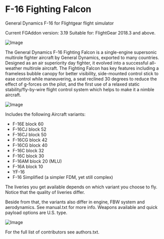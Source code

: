 # F-16 Fighting Falcon
General Dynamics F-16 for Flightgear flight simulator

Current FGAddon version: 3.19
Suitable for: FlightGear 2018.3 and above.

![Image](https://i.ibb.co/nsXRXLS/f16-splash1.png)

The General Dynamics F-16 Fighting Falcon is a single-engine supersonic multirole fighter aircraft by General Dynamics, exported to many countries. Designed as an air superiority day fighter, it evolved into a successful all-weather multirole aircraft.
The Fighting Falcon has key features including a frameless bubble canopy for better visibility, side-mounted control stick to ease control while maneuvering, a seat reclined 30 degrees to reduce the effect of g-forces on the pilot, and the first use of a relaxed static stability/fly-by-wire flight control system which helps to make it a nimble aircraft.

![Image](https://i.ibb.co/259x66p/f16-splash3.png)

Includes the following Aircraft variants:

- F-16E block 60
- F-16CJ block 52
- F-16CJ block 50
- F-16CG block 42
- F-16CG block 40
- F-16C block 32
- F-16C block 30
- F-16AM block 20 (MLU)
- F-16A  block 10
- YF-16
- F-16 Simplified (a simpler FDM, yet still complex)

The liveries you get available depends on which variant you choose to fly.
Notice that the quality of liveries differ.

Beside from that, the variants also differ in engine, FBW system and aerodynamics. See manual.txt for more info.
Weapons available and quick payload options are U.S. type.

![Image](https://i.ibb.co/7Yd58Tq/f16-splash4.png)

For the full list of contributors see authors.txt.